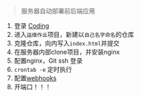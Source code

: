 > 服务器自动部署前后端应用

1. 登录 [Coding](https://coding.net/)
2. 进入`运维作业`项目，新建以`自己名字命名`的仓库
3. 克隆仓库，向内写入`index.html`并提交
4. 在服务器内部clone项目，并安装nginx
5. 配置nginx，Git ssh 登录
6. `crontab -e` 定时执行
7. 配置[webhooks](https://github.com/fzf404/GoWebHooks)
8. 开端口！！！